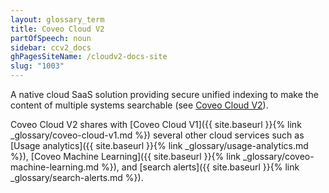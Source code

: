 ```yaml
---
layout: glossary_term
title: Coveo Cloud V2
partOfSpeech: noun
sidebar: ccv2_docs
ghPagesSiteName: /cloudv2-docs-site
slug: "1003"
---
```

A native cloud SaaS solution providing secure unified indexing to make the content of multiple systems searchable (see [Coveo Cloud V2](http://www.coveo.com/go?dest=cloudhelp&lcid=9&context=231)). 

Coveo Cloud V2 shares with [Coveo Cloud V1]({{ site.baseurl }}{% link _glossary/coveo-cloud-v1.md %}) several other cloud services such as [Usage analytics]({{ site.baseurl }}{% link _glossary/usage-analytics.md %}), [Coveo Machine Learning]({{ site.baseurl }}{% link _glossary/coveo-machine-learning.md %}), and [search alerts]({{ site.baseurl }}{% link _glossary/search-alerts.md %}).